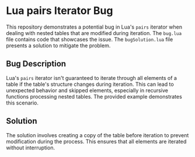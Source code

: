 # Lua pairs Iterator Bug

This repository demonstrates a potential bug in Lua's `pairs` iterator when dealing with nested tables that are modified during iteration. The `bug.lua` file contains code that showcases the issue. The `bugSolution.lua` file presents a solution to mitigate the problem. 

## Bug Description

Lua's `pairs` iterator isn't guaranteed to iterate through all elements of a table if the table's structure changes during iteration.  This can lead to unexpected behavior and skipped elements, especially in recursive functions processing nested tables. The provided example demonstrates this scenario.

## Solution

The solution involves creating a copy of the table before iteration to prevent modification during the process. This ensures that all elements are iterated without interruption. 